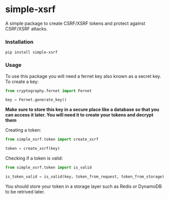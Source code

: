# simple-xsrf

A simple package to create CSRF/XSRF tokens and protect against CSRF/XSRF attacks.

### Installation
```
pip install simple-xsrf
```

### Usage

To use this package you will need a fernet key also known as a secret key. To create a key:
```python
from cryptography.fernet import Fernet

key = Fernet.generate_key()
```
**Make sure to store this key in a secure place like a database so that you can access it later. You will need it to create your tokens and decrypt them**

Creating a token:
```python
from simple_xsrf.token import create_xsrf

token = create_xsrf(key)
```

Checking if a token is valid:
```python
from simple_xsrf.token import is_valid

is_token_valid = is_valid(key, token_from_request, token_from_storage)
```
You should store your token in a storage layer such as Redis or DynamoDB to be retrived later.
